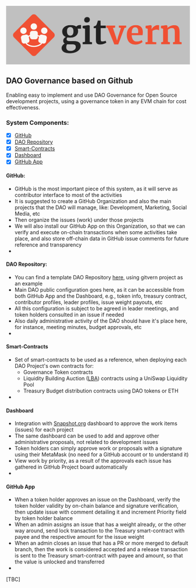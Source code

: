 ![gitvern logo](https://github.com/gitvern/media/raw/master/logo/logo-text-bg.png)

## DAO Governance based on Github

Enabling easy to implement and use DAO Governance for Open Source development projects, using a governance token in any EVM chain for cost effectiveness.

### System Components:

- [x] [GitHub](#github)
- [x] [DAO Repository](#dao-repository)
- [x] [Smart-Contracts](#smart-contracts)
- [x] [Dashboard](#dashboard)
- [x] [GitHub App](#github-app)

#### GitHub:

- GitHub is the most important piece of this system, as it will serve as contributor interface to most of the activities
- It is suggested to create a GitHub Organization and also the main projects that the DAO will manage, like: Development, Marketing, Social Media, etc
- Then organize the issues (work) under those projects
- We will also install our GitHub App on this Organization, so that we can verify and execute on-chain transactions when some activities take place, and also store off-chain data in GitHub issue comments for future reference and transparency
- 

#### DAO Repository:

- You can find a template DAO Repository [here](https://github.com/gitvern/dao), using gitvern project as an example
- Main DAO public configuration goes here, as it can be accessible from both GitHub App and the Dashboard, e.g., token info, treasury contract, contributor profiles, leader profiles, issue weight payouts, etc
- All this configuration is subject to be agreed in leader meetings, and token holders consulted in an issue if needed
- Also daily administrative activity of the DAO should have it's place here, for instance, meeting minutes, budget approvals, etc
- 

#### Smart-Contracts

- Set of smart-contracts to be used as a reference, when deploying each DAO Project's own contracts for:
    - Governance Token contracts
    - Liquidity Building Auction ([LBA](LBA.md)) contracts using a UniSwap Liquidity Pool
    - Treasury Budget distribution contracts using DAO tokens or ETH
- 

#### Dashboard

- Integration with [Snapshot.org](https://snapshot.org) dashboard to approve the work items (issues) for each project
- The same dashboard can be used to add and approve other administrative proposals, not related to development issues
- Token holders can simply approve work or proposals with a signature using their MetaMask (no need for a GitHub account or to understand it)
- View work by priority, as a result of the approvals each issue has gathered in GitHub Project board automatically
- 

#### GitHub App

- When a token holder approves an issue on the Dashboard, verify the token holder validity by on-chain balance and signature verification, then update issue with comment detailing it and increment Priority field by token holder balance
- When an admin assigns an issue that has a weight already, or the other way around, send lock transaction to the Treasury smart-contract with payee and the respective amount for the issue weight
- When an admin closes an issue that has a PR or more merged to default branch, then the work is considered accepted and a release transaction is sent to the Treasury smart-contract with payee and amount, so that the value is unlocked and transferred
- 


[TBC]
